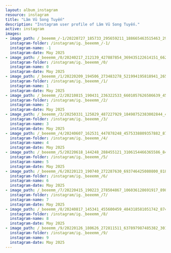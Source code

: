 ```yaml
---
layout: album_instagram
resource: instagram
title: "Lâm Vũ Song Tuyến"
description: "Instagram user profile of Lâm Vũ Song Tuyến."
active: instagram
images: 
- image_path: /_beeemm_/-1/20220727_185733_295659211_188665463515463_2947209009069416101_n.jpg
  instagram-folder: /instagram/ig._beeemm_/-1/
  instagram-name: -1
  instagram-date: May 2025
- image_path: /_beeemm_/0/20240217_212139_427887854_369435122614151_6620383379893002182_n.jpg
  instagram-folder: /instagram/ig._beeemm_/0/
  instagram-name: 0
  instagram-date: May 2025
- image_path: /_beeemm_/1/20220209_194506_273483278_521994195818941_2655380980486924829_n.jpg
  instagram-folder: /instagram/ig._beeemm_/1/
  instagram-name: 1
  instagram-date: May 2025
- image_path: /_beeemm_/2/20210815_190431_236322533_6601057626586639_4537582751032955492_n.jpg
  instagram-folder: /instagram/ig._beeemm_/2/
  instagram-name: 2
  instagram-date: May 2025
- image_path: /_beeemm_/3/20250331_125829_487227929_18498752383002844_4091907963264233250_n.jpg
  instagram-folder: /instagram/ig._beeemm_/3/
  instagram-name: 3
  instagram-date: May 2025
- image_path: /_beeemm_/4/20240607_162531_447878248_4575338809357882_8785612972449011400_n.jpg
  instagram-folder: /instagram/ig._beeemm_/4/
  instagram-name: 4
  instagram-date: May 2025
- image_path: /_beeemm_/5/20220618_144248_288455121_3106154466365586_8455390330902305928_n.jpg
  instagram-folder: /instagram/ig._beeemm_/5/
  instagram-name: 5
  instagram-date: May 2025
- image_path: /_beeemm_/6/20220123_190740_272287630_693746425080800_8184201227368274890_n.jpg
  instagram-folder: /instagram/ig._beeemm_/6/
  instagram-name: 6
  instagram-date: May 2025
- image_path: /_beeemm_/7/20220415_190223_278504867_106036128691917_8986289320475793603_n.jpg
  instagram-folder: /instagram/ig._beeemm_/7/
  instagram-name: 7
  instagram-date: May 2025
- image_path: /_beeemm_/8/20240817_145341_455600459_484318581051742_8741707604689987883_n.jpg
  instagram-folder: /instagram/ig._beeemm_/8/
  instagram-name: 8
  instagram-date: May 2025
- image_path: /_beeemm_/9/20220126_180626_272811511_637897987485382_3012653448479732378_n.jpg
  instagram-folder: /instagram/ig._beeemm_/9/
  instagram-name: 9
  instagram-date: May 2025
---
```

